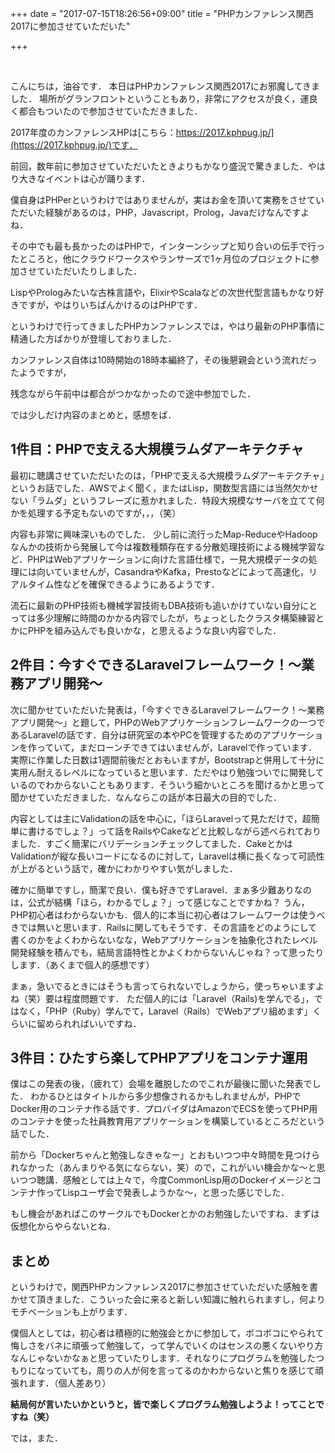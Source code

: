 +++
date = "2017-07-15T18:26:56+09:00"
title = "PHPカンファレンス関西2017に参加させていただいた"

+++

<br />

こんにちは，油谷です．
本日はPHPカンファレンス関西2017にお邪魔してきました．
場所がグランフロントということもあり，非常にアクセスが良く，運良く都合もついたので参加させていただきました．

2017年度のカンファレンスHPは[こちら：https://2017.kphpug.jp/](https://2017.kphpug.jp/)です．

<!--more-->

前回，数年前に参加させていただいたときよりもかなり盛況で驚きました．やはり大きなイベントは心が踊ります．

僕自身はPHPerというわけではありませんが，実はお金を頂いて実務をさせていただいた経験があるのは，PHP，Javascript，Prolog，Javaだけなんですよね．

その中でも最も長かったのはPHPで，インターンシップと知り合いの伝手で行ったところと，他にクラウドワークスやランサーズで1ヶ月位のプロジェクトに参加させていただいたりしました．

LispやPrologみたいな古株言語や，ElixirやScalaなどの次世代型言語もかなり好きですが，やはりいちばんかけるのはPHPです．

というわけで行ってきましたPHPカンファレンスでは，やはり最新のPHP事情に精通した方ばかりが登壇しておりました．

カンファレンス自体は10時開始の18時本編終了，その後懇親会という流れだったようですが，

残念ながら午前中は都合がつかなかったので途中参加でした．

では少しだけ内容のまとめと，感想をば．

## 1件目：PHPで支える大規模ラムダアーキテクチャ

最初に聴講させていただいたのは，「PHPで支える大規模ラムダアーキテクチャ」というお話でした．AWSでよく聞く，またはLisp，関数型言語には当然欠かせない「ラムダ」というフレーズに惹かれました．特段大規模なサーバを立てて何かを処理する予定もないのですが，，，（笑）

内容も非常に興味深いものでした．
少し前に流行ったMap-ReduceやHadoopなんかの技術から発展して今は複数種類存在する分散処理技術による機械学習など．PHPはWebアプリケーションに向けた言語仕様で，一見大規模データの処理には向いていませんが，CasandraやKafka，Prestoなどによって高速化，リアルタイム性などを確保できるようにあるようです．

流石に最新のPHP技術も機械学習技術もDBA技術も追いかけていない自分にとっては多少理解に時間のかかる内容でしたが，ちょっとしたクラスタ構築練習とかにPHPを組み込んでも良いかな，と思えるような良い内容でした．

## 2件目：今すぐできるLaravelフレームワーク！～業務アプリ開発～

次に聞かせていただいた発表は，「今すぐできるLaravelフレームワーク！～業務アプリ開発～」と題して，PHPのWebアプリケーションフレームワークの一つであるLaravelの話です．自分は研究室の本やPCを管理するためのアプリケーションを作っていて，まだローンチできてはいませんが，Laravelで作っています．実際に作業した日数は1週間前後だとおもいますが，Bootstrapと併用して十分に実用ん耐えるレベルになっていると思います．ただやはり勉強ついでに開発しているのでわからないこともあります．そういう細かいところを聞けるかと思って聞かせていただきました．なんならこの話が本日最大の目的でした．

内容としては主にValidationの話を中心に，「ほらLaravelって見ただけで，超簡単に書けるでしょ？」って話をRailsやCakeなどと比較しながら述べられておりました．すごく簡潔にバリデーションチェックしてました．CakeとかはValidationが縦な長いコードになるのに対して，Laravelは横に長くなって可読性が上がるという話で，確かにわかりやすい気がしました．

確かに簡単ですし，簡潔で良い．僕も好きですLaravel．まぁ多少難ありなのは，公式が結構「ほら，わかるでしょ？」って感じなことですかね？
うん，PHP初心者はわからないかも．個人的に本当に初心者はフレームワークは使うべきでは無いと思います．Railsに関してもそうです．その言語をどのようにして書くのかをよくわからないなな，Webアプリケーションを抽象化されたレベル開発経験を積んでも，結局言語特性とかよくわからないんじゃね？って思ったりします．（あくまで個人的感想です）

まぁ，急いでるときにはそうも言ってられないでしょうから，使っちゃいますよね（笑）要は程度問題です．
ただ個人的には「Laravel（Rails)を学んでる」，ではなく，「PHP（Ruby）学んでて，Laravel（Rails）でWebアプリ組めます」くらいに留められればいいですね．

## 3件目：ひたすら楽してPHPアプリをコンテナ運用

僕はこの発表の後，（疲れて）会場を離脱したのでこれが最後に聞いた発表でした．
わかるひとはタイトルから多少想像されるかもしれませんが，PHPでDocker用のコンテナ作る話です．プロバイダはAmazonでECSを使ってPHP用のコンテナを使った社員教育用アプリケーションを構築しているところだという話でした．

前から「Dockerちゃんと勉強しなきゃなー」とおもいつつ中々時間を見つけられなかった（あんまりやる気にならない，笑）ので，これがいい機会かな〜と思いつつ聴講．感触としては上々で，今度CommonLisp用のDockerイメージとコンテナ作ってLispユーザ会で発表しようかな〜，と思った感じでした．

もし機会があればこのサークルでもDockerとかのお勉強したいですね．まずは仮想化からやらないとね．

## まとめ

というわけで，関西PHPカンファレンス2017に参加させていただいた感触を書かせて頂きました．こういった会に来ると新しい知識に触れられますし，何よりモチベーションも上がります．

僕個人としては，初心者は積極的に勉強会とかに参加して，ボコボコにやられて悔しさをバネに頑張って勉強して，って学んでいくのはセンスの悪くないやり方なんじゃないかなぁと思っていたりします．それなりにプログラムを勉強したつもりになっていても，周りの人が何を言ってるのかわからないと焦りを感じて頑張れます．（個人差あり）

**結局何が言いたいかというと，皆で楽しくプログラム勉強しようよ！ってことですね（笑）**

では，また．